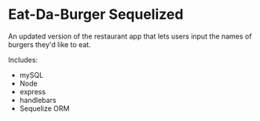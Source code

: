 # Eat-Da-Burger Sequelized

An updated version of the restaurant app that lets users input the names of burgers they'd like to eat.

Includes:
- mySQL
- Node
- express
- handlebars
- Sequelize ORM
